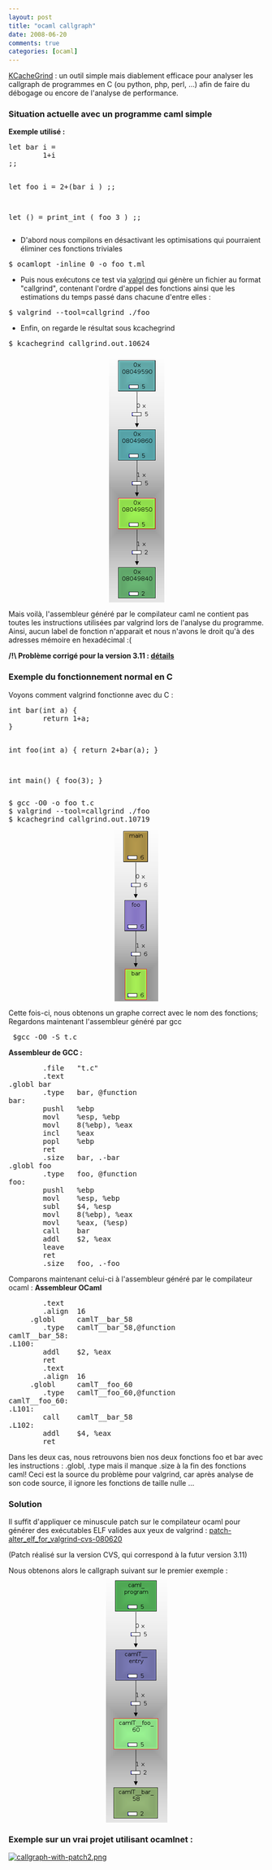 ```yaml
---
layout: post
title: "ocaml callgraph"
date: 2008-06-20
comments: true
categories: [ocaml]
---
```

<p><a href="http://kcachegrind.sourceforge.net/" hreflang="en">KCacheGrind</a>&#160;: un outil simple mais diablement efficace pour
analyser les callgraph de programmes en C (ou python, php, perl, ...) afin de
faire du d&#233;bogage ou encore de l'analyse de performance.</p>
<h3>Situation actuelle avec un programme caml simple</h3>
<p><strong>Exemple utilis&#233; :</strong></p>
<pre>
let bar i =
        1+i
;;

let foo i  =
        2+(bar i )
;;

let () = 
        print_int ( foo 3 )
;;
</pre>
<ul>
<li>D'abord nous compilons en d&#233;sactivant les optimisations qui pourraient
&#233;liminer ces fonctions triviales</li>
</ul>
<pre>
$ ocamlopt -inline 0 -o foo t.ml
</pre>
<ul>
<li>Puis nous ex&#233;cutons ce test via <a href="http://valgrind.org/" hreflang="en">valgrind</a> qui g&#233;n&#232;re un fichier au format &quot;callgrind&quot;, contenant
l'ordre d'appel des fonctions ainsi que les estimations du temps pass&#233; dans
chacune d'entre elles&#160;:</li>
</ul>
<pre>
$ valgrind --tool=callgrind ./foo
</pre>
<ul>
<li>Enfin, on regarde le r&#233;sultat sous kcachegrind</li>
</ul>
<pre>
$ kcachegrind callgrind.out.10624
</pre>
<p><img src="/public/t-caml-without-patch-callgr.png" alt="t-caml-without-patch-callgr.png" style="display:block; margin:0 auto;" /></p>
<p>Mais voil&#224;, l'assembleur g&#233;n&#233;r&#233; par le compilateur caml ne contient pas
toutes les instructions utilis&#233;es par valgrind lors de l'analyse du programme.
Ainsi, aucun label de fonction n'apparait et nous n'avons le droit qu'&#224; des
adresses m&#233;moire en hexad&#233;cimal :(</p>
<p><strong>/!\ Probl&#232;me corrig&#233; pour la version 3.11&#160;: <a href="http://caml.inria.fr/mantis/bug_view_page.php?bug_id=4642" hreflang="en">d&#233;tails</a></strong></p>
<h3>Exemple du fonctionnement normal en C</h3>
<p>Voyons comment valgrind fonctionne avec du C&#160;:</p>
<pre>
int bar(int a) {
        return 1+a;
}

int foo(int a) {
        return 2+bar(a);
}

int main() {
        foo(3);
}
</pre>
<pre>
$ gcc -O0 -o foo t.c
$ valgrind --tool=callgrind ./foo
$ kcachegrind callgrind.out.10719
</pre>
<p><img src="/public/t-c-callgraph.png" alt="t-c-callgraph.png" style="display:block; margin:0 auto;" /></p>
<p>Cette fois-ci, nous obtenons un graphe correct avec le nom des fonctions;
Regardons maintenant l'assembleur g&#233;n&#233;r&#233; par gcc</p>
<pre>
 $gcc -O0 -S t.c
</pre>
<p><strong>Assembleur de GCC :</strong></p>
<pre>
        .file   &quot;t.c&quot;
        .text
.globl bar
        .type   bar, @function
bar:
        pushl   %ebp
        movl    %esp, %ebp
        movl    8(%ebp), %eax
        incl    %eax
        popl    %ebp
        ret
        .size   bar, .-bar
.globl foo
        .type   foo, @function
foo:
        pushl   %ebp
        movl    %esp, %ebp
        subl    $4, %esp
        movl    8(%ebp), %eax
        movl    %eax, (%esp)
        call    bar
        addl    $2, %eax
        leave
        ret
        .size   foo, .-foo
</pre>
<p>Comparons maintenant celui-ci &#224; l'assembleur g&#233;n&#233;r&#233; par le compilateur
ocaml&#160;: <strong>Assembleur OCaml</strong></p>
<pre>
        .text
        .align  16
     .globl     camlT__bar_58
        .type   camlT__bar_58,@function
camlT__bar_58:
.L100:
        addl    $2, %eax
        ret
        .text
        .align  16
     .globl     camlT__foo_60
        .type   camlT__foo_60,@function
camlT__foo_60:
.L101:
        call    camlT__bar_58
.L102:
        addl    $4, %eax
        ret
</pre>
<p>Dans les deux cas, nous retrouvons bien nos deux fonctions foo et bar avec
les instructions&#160;: .globl, .type mais il manque .size &#224; la fin des
fonctions caml! Ceci est la source du probl&#232;me pour valgrind, car apr&#232;s analyse
de son code source, il ignore les fonctions de taille nulle ...</p>
<h3>Solution</h3>
<p>Il suffit d'appliquer ce minuscule patch sur le compilateur ocaml pour
g&#233;n&#233;rer des ex&#233;cutables ELF valides aux yeux de valgrind&#160;: <a href="/public/patch-alter_elf_for_valgrind-cvs-080620.patch">patch-alter_elf_for_valgrind-cvs-080620</a><br />

(Patch r&#233;alis&#233; sur la version CVS, qui correspond &#224; la futur version 3.11)</p>
<p>Nous obtenons alors le callgraph suivant sur le premier exemple&#160;:
<img src="/public/t-caml-valid-callgraph.png" alt="t-caml-valid-callgraph.png" style="display:block; margin:0 auto;" /></p>
<h3>Exemple sur un vrai projet utilisant ocamlnet&#160;:</h3>
<p><a href="/public/callgraph-with-patch2.png"><img src="/public/./.callgraph-with-patch2_m.jpg" alt="callgraph-with-patch2.png" style="display:block; margin:0 auto;" /></a></p>